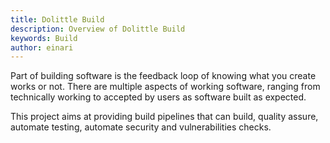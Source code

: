 ```yaml
---
title: Dolittle Build
description: Overview of Dolittle Build
keywords: Build
author: einari
---
```

Part of building software is the feedback loop of knowing what you create works
or not. There are multiple aspects of working software, ranging from technically
working to accepted by users as software built as expected.

This project aims at providing build pipelines that can build, quality assure,
automate testing, automate security and vulnerabilities checks.